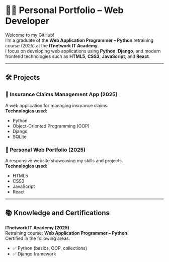 # 🧑‍💻 Personal Portfolio – Web Developer

Welcome to my GitHub!  
I’m a graduate of the **Web Application Programmer – Python** retraining course (2025) at the **ITnetwork IT Academy**.  
I focus on developing web applications using **Python**, **Django**, and modern frontend technologies such as **HTML5**, **CSS3**, **JavaScript**, and **React**.

---

## 🛠 Projects

### 📌 Insurance Claims Management App (2025)  
A web application for managing insurance claims.  
**Technologies used:**
- Python  
- Object-Oriented Programming (OOP)  
- Django  
- SQLite  

### 📌 Personal Web Portfolio (2025)  
A responsive website showcasing my skills and projects.  
**Technologies used:**
- HTML5  
- CSS3  
- JavaScript  
- React  

---

## 📚 Knowledge and Certifications

**ITnetwork IT Academy (2025)**  
Retraining course: **Web Application Programmer – Python**  
Certified in the following areas:
- ✅ Python (basics, OOP, collections)  
- ✅ Django framework  
